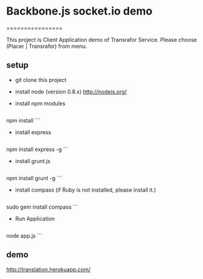 # Backbone.js socket.io demo #
================

This project is Client Application demo of Transrafor Service.
Please choose (Placer | Transrafor) from menu.

## setup

* git clone this project

* install node (version 0.8.x)
http://nodejs.org/

* install npm modules

	```
npm install
	```

* install express

	```
npm install express -g
	```

* install grunt.js

	```
npm install grunt -g
	```

* install compass
(if Ruby is not installed, please install it.)

	```
sudo gem install compass
	```

* Run Application

	```
node app.js
	```

## demo

http://translation.herokuapp.com/